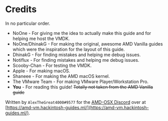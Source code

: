 # Credits

In no particular order.

* NoOne - For giving me the idea to actually make this guide and for helping me host the VMDK.
* NoOne/DhinakG - For making the original, awesome AMD Vanilla guides which were the inspiration for the layout of this guide.
* DhinakG - For finding mistakes and helping me debug issues.
* Notiflux - For finding mistakes and helping me debug issues.
* Scooby-Chan - For testing the VMDK.
* Apple - For making macOS.
* Shaneee - For making the AMD macOS kernel.
* The VMware Team - For making VMware Player/Workstation Pro. 
* **You** - For reading this guide! ~~Totally not taken from the AMD Vanilla guide~~

Written by `AlexTheGreat4000#9577` for the [AMD-OSX Discord](https://discord.gg/EfCYAJW) over at [https://amd-vm.hackintosh-guides.ml/](https://amd-vm.hackintosh-guides.ml/).

